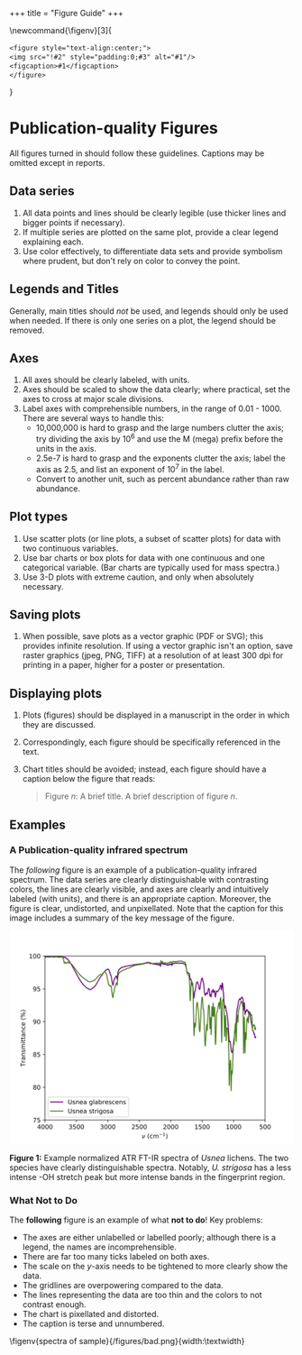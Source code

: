 +++
title = "Figure Guide"
+++

\newcommand{\figenv}[3]{
~~~
<figure style="text-align:center;">
<img src="!#2" style="padding:0;#3" alt="#1"/>
<figcaption>#1</figcaption>
</figure>
~~~
}

# Publication-quality Figures


All figures turned in should follow these guidelines.  Captions may be omitted except in reports.


## Data series

1. All data points and lines should be clearly legible (use thicker lines and bigger points if necessary).
1. If multiple series are plotted on the same plot, provide a clear legend explaining each.
1. Use color effectively, to differentiate data sets and provide symbolism where prudent, but don't rely on color to convey the point.
<!-- 1. If printing in black and white, all data series and legends should be clearly distinguishable *in black and white*.  Use different line types (dashed, dotted, solid, etc.) and shapes if necessary. -->

## Legends and Titles

Generally, main titles should *not* be used, and legends should only be used when needed.  If there is only one series on a plot, the legend should be removed.

## Axes

1. All axes should be clearly labeled, with units.
1. Axes should be scaled to show the data clearly; where practical, set the axes to cross at major scale divisions.  
1. Label axes with comprehensible numbers, in the range of 0.01 - 1000.  There are several ways to handle this:
     * 10,000,000 is hard to grasp and the large numbers clutter the axis; try dividing the axis by $10^6$ and use the M (mega) prefix before the units in the axis.
     * 2.5e-7 is hard to grasp and the exponents clutter the axis; label the axis as 2.5, and list an exponent of $10^7$ in the label.
     * Convert to another unit, such as percent abundance rather than raw abundance.

## Plot types

1. Use scatter plots (or line plots, a subset of scatter plots) for data with two continuous variables.  
1.  Use bar charts or box plots for data with one continuous and one categorical variable. (Bar charts are typically used for mass spectra.)
1. Use 3-D plots with extreme caution, and only when absolutely necessary.

## Saving plots

1. When possible, save plots as a vector graphic (PDF or SVG); this provides infinite resolution.  If using a vector graphic isn't an option, save raster graphics (jpeg, PNG, TIFF) at a resolution of at least 300 dpi for printing in a paper, higher for a poster or presentation.

<!-- 1. Very often, you may need to make final edits to your plot in a vector or image editing program (e.g. Adobe Illustrator, Gravit Designer, Inkscape, Adobe Photoshop, GNU Gimp, etc.).  You can use this to, e.g., increase the font size on axes, add chemical structures to images, or combine subfigures into a single, multi-pane figure.  If you don't want to use any of the above programs, Microsoft PowerPoint works almost as well. -->

## Displaying plots

1. Plots (figures) should be displayed in a manuscript in the order in which they are discussed.    
1. Correspondingly, each figure should be specifically referenced in the text.
1. Chart titles should be avoided; instead, each figure should have a caption below the figure that reads:

     > Figure *n*: A brief title. A brief description of figure *n*.

## Examples

### A Publication-quality infrared spectrum

The *following* figure is an example of a publication-quality infrared spectrum. The data series are clearly distinguishable with contrasting colors, the lines are clearly visible, and axes are clearly and intuitively labeled (with units), and there is an appropriate caption.  Moreover, the figure is clear, undistorted, and unpixellated. Note that the caption for this image includes a summary of the key message of the figure.

![A good plot if printed in color.](good.png)

**Figure 1:** Example normalized ATR FT-IR spectra of *Usnea* lichens.    The two species have clearly distinguishable spectra.  Notably, *U. strigosa* has a less intense -OH stretch peak but more intense bands in the fingerprint region.

### What Not to Do

The **following** figure is an example of what **not to do**!  Key problems:
- The axes are either unlabelled or labelled poorly; although there is a legend, the names are incomprehensible.
- There are far too many ticks labeled on both axes.
- The scale on the *y*-axis needs to be tightened to more clearly show the data.
- The gridlines are overpowering compared to the data.
- The lines representing the data are too thin and the colors to not contrast enough.
- The chart is pixellated and distorted.
- The caption is terse and unnumbered.


\figenv{spectra of sample}{/figures/bad.png}{width:\textwidth}


